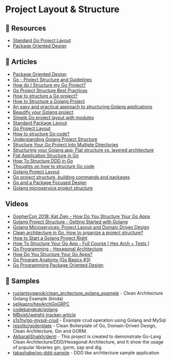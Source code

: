 # Project Layout & Structure

## 📘 Resources
- [Standard Go Project Layout](https://github.com/golang-standards/project-layout)
- [Package Oriented Design](https://github.com/ardanlabs/gotraining/tree/master/topics/go/design/packaging)
## 📕 Articles
- [Package Oriented Design](https://www.ardanlabs.com/blog/2017/02/package-oriented-design.html)
- [Go - Project Structure and Guidelines](https://dev.to/jinxankit/go-project-structure-and-guidelines-4ccm)
- [How do I Structure my Go Project?](https://www.wolfe.id.au/2020/03/10/how-do-i-structure-my-go-project/)
- [Go Project Structure Best Practices](https://tutorialedge.net/golang/go-project-structure-best-practices/)
- [How to structure a Go project?](https://vsupalov.com/go-folder-structure/)
- [How to Structure a Golang Project](https://qvault.io/golang/golang-project-structure/)
- [An easy and practical approach to structuring Golang applications](https://levelup.gitconnected.com/a-practical-approach-to-structuring-go-applications-7f77d7f9c189)
- [Beautify your Golang project](https://itnext.io/beautify-your-golang-project-f795b4b453aa)
- [Simple Go project layout with modules](https://eli.thegreenplace.net/2019/simple-go-project-layout-with-modules/)
- [Standard Package Layout](https://www.gobeyond.dev/standard-package-layout/)
- [Go Project Layout](https://medium.com/golang-learn/go-project-layout-e5213cdcfaa2)
- [How to structure Go code?](https://developer20.com/how-to-structure-go-code/)
- [Understanding Golang Project Structure](https://teemukanstren.com/2020/10/27/understanding-golang-project-structure/)
- [Structure Your Go Project Into Multiple Directories](https://www.jodylecompte.com/posts/go-structure-your-go-project/)
- [Structuring your Golang app: Flat structure vs. layered architecture](https://blog.logrocket.com/flat-structure-vs-layered-architecture-structuring-your-go-app/)
- [Flat Application Structure in Go](https://www.calhoun.io/flat-application-structure/)
- [How To Structure DDD in Go](https://programmingpercy.tech/blog/how-to-structure-ddd-in-go/)
- [Thoughts on how to structure Go code](https://changelog.com/posts/on-go-application-structure)
- [Golang Project Layout](https://manfred.life/golang-project-layout)
- [Go project structure, building commands and packages](https://technobeans.com/2018/12/21/go-project-structure-building-commands-and-packages/)
- [Go and a Package Focused Design](https://blog.gopheracademy.com/advent-2016/go-and-package-focused-design/)
- [Golang microservice project structure ](https://stackoverflow.com/questions/45776238/golang-microservice-project-structure)
## Videos
- [GopherCon 2018: Kat Zien - How Do You Structure Your Go Apps](https://www.youtube.com/watch?v=oL6JBUk6tj0)
- [Golang Project Structure - Getting Started with Golang](https://www.youtube.com/watch?v=a6-OHTNtsG4)
- [Golang Microservices: Project Layout and Domain Driven Design](https://www.youtube.com/watch?v=LUvid5TJ81Y)
- [Clean architecture in Go. How to organize a project structure?](https://www.youtube.com/watch?v=goC-gCNWhS4)
- [How to Start a Golang Project Right](https://www.youtube.com/watch?v=Ot9Em123Fz8)
- [How To Structure Your Go App - Full Course [ Hex Arch + Tests ]](https://www.youtube.com/watch?v=MpFog2kZsHk)
- [Go Programming - Hexagonal Architecture](https://www.youtube.com/watch?v=k3JZI-sQs2k)
- [How Do You Structure Your Go Apps?](https://www.youtube.com/watch?v=1rxDzs0zgcE)
- [Go Program Anatomy (Go Basics #3)](https://www.youtube.com/watch?v=MSB8LXuUjFc)
- [Go Programming Package Oriented Design](https://www.youtube.com/watch?v=raWGeSom5bE)
## 🚀 Samples
- [ruslantsyganok/clean_arcitecture_golang_example](https://github.com/ruslantsyganok/clean_arcitecture_golang_example) - Clean Architecture Golang Example (kinda)
- [selikapro/hexArchGoGRPC](https://github.com/selikapro/hexArchGoGRPC)
- [codebangkok/golang](https://github.com/codebangkok/golang)
- [MBvisti/weight-tracker-article](https://github.com/MBvisti/weight-tracker-article)
- [s1s1ty/go-mysql-crud](https://github.com/s1s1ty/go-mysql-crud) - Example crud operation using Golang and MySql
- [resotto/goilerplate](https://github.com/resotto/goilerplate) - Clean Boilerplate of Go, Domain-Driven Design, Clean Architecture, Gin and GORM.
- [AkbaraliShaikh/denti](https://github.com/AkbaraliShaikh/denti) - This project is created to demonstrate Go-Lang Clean Architecture/DDD/Hexagonal Architecture, and It show the usage of popular libraries gin, gorm, zap and dig.
- [takashabe/go-ddd-sample](https://github.com/takashabe/go-ddd-sample) - DDD like architecture sample application